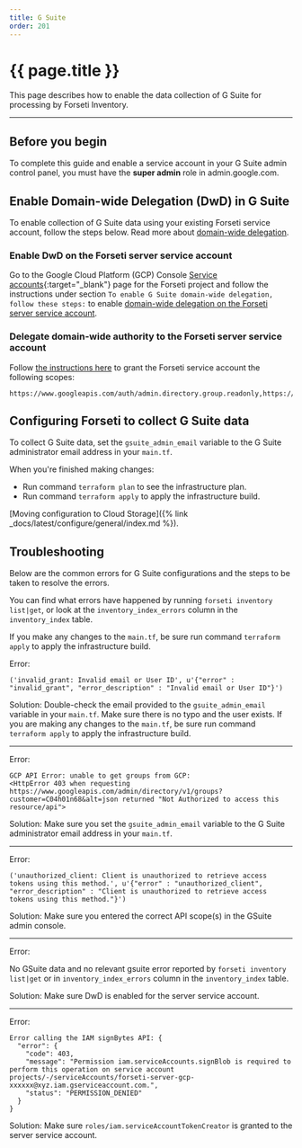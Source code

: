 ```yaml
---
title: G Suite
order: 201
---
```


#  {{ page.title }}

This page describes how to enable the data collection of G Suite for processing
by Forseti Inventory.

---

## Before you begin

To complete this guide and enable a service account in your G Suite admin
control panel, you must have the **super admin** role in admin.google.com.

## Enable Domain-wide Delegation (DwD) in G Suite

To enable collection of G Suite data using your existing Forseti
service account, follow the steps below. Read more about
[domain-wide delegation](https://developers.google.com/identity/protocols/OAuth2ServiceAccount#delegatingauthority).

### Enable DwD on the Forseti server service account

Go to the Google Cloud Platform (GCP) Console 
[Service accounts](https://console.cloud.google.com/projectselector/iam-admin/serviceaccounts){:target="_blank"}
page for the Forseti project and follow the instructions under section `To enable G Suite domain-wide delegation, follow these steps:` 
to enable [domain-wide delegation on the Forseti server service account](https://developers.google.com/admin-sdk/directory/v1/guides/delegation#create_the_service_account_and_credentials).

### Delegate domain-wide authority to the Forseti server service account

Follow [the instructions here](https://developers.google.com/admin-sdk/directory/v1/guides/delegation#delegate_domain-wide_authority_to_your_service_account) 
to grant the Forseti service account the following scopes:
```
https://www.googleapis.com/auth/admin.directory.group.readonly,https://www.googleapis.com/auth/admin.directory.user.readonly,https://www.googleapis.com/auth/cloudplatformprojects.readonly,https://www.googleapis.com/auth/apps.groups.settings
```

## Configuring Forseti to collect G Suite data

To collect G Suite data, set the `gsuite_admin_email` variable to the G Suite
administrator email address in your `main.tf`.

When you're finished making changes:
- Run command `terraform plan` to see the infrastructure plan. 
- Run command `terraform apply` to apply the infrastructure build.

[Moving configuration to Cloud Storage]({% link _docs/latest/configure/general/index.md %}).

## Troubleshooting

Below are the common errors for G Suite configurations and the steps to be taken
to resolve the errors.

You can find what errors have happened by running `forseti inventory list|get`,
or look at the `inventory_index_errors` column in the `inventory_index` table.

If you make any changes to the `main.tf`, be sure run command `terraform apply`
to apply the infrastructure build.

Error:
```
('invalid_grant: Invalid email or User ID', u'{"error" : "invalid_grant", "error_description" : "Invalid email or User ID"}')
```

Solution:
Double-check the email provided to the `gsuite_admin_email` variable in your
`main.tf`. Make sure there is no typo and the user exists. If you are making 
any changes to the `main.tf`, be sure run command `terraform apply`
to apply the infrastructure build.

***

Error:
```
GCP API Error: unable to get groups from GCP:
<HttpError 403 when requesting https://www.googleapis.com/admin/directory/v1/groups?customer=C04h01n68&alt=json returned "Not Authorized to access this resource/api">
```

Solution:
Make sure you set the `gsuite_admin_email` variable to the G Suite
administrator email address in your `main.tf`.

***

Error:
```
('unauthorized_client: Client is unauthorized to retrieve access tokens using this method.', u'{"error" : "unauthorized_client", "error_description" : "Client is unauthorized to retrieve access tokens using this method."}')
```

Solution:
Make sure you entered the correct API scope(s) in the GSuite admin console.

***

Error:

No GSuite data and no relevant gsuite error reported by
`forseti inventory list|get` or in `inventory_index_errors` column in the
`inventory_index` table.

Solution:
Make sure DwD is enabled for the server service account.

***

Error:
```
Error calling the IAM signBytes API: {
  "error": {
    "code": 403,
    "message": "Permission iam.serviceAccounts.signBlob is required to perform this operation on service account projects/-/serviceAccounts/forseti-server-gcp-xxxxxx@xyz.iam.gserviceaccount.com.",
    "status": "PERMISSION_DENIED"
  }
}
```

Solution:
Make sure `roles/iam.serviceAccountTokenCreator` is granted to the server
service account.
